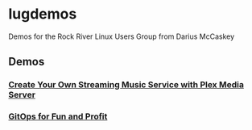 # lugdemos

Demos for the Rock River Linux Users Group from Darius McCaskey

## Demos

### [Create Your Own Streaming Music Service with Plex Media Server](plex.md)

### [GitOps for Fun and Profit](gitops.md)
